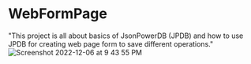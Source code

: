 # WebFormPage
"This project is all about basics of JsonPowerDB (JPDB) and how to use JPDB for creating web page form to save different operations."
![Screenshot 2022-12-06 at 9 43 55 PM](https://user-images.githubusercontent.com/47717448/205965522-9a984077-3f41-4491-8e1a-fb0446b8acbd.png)
